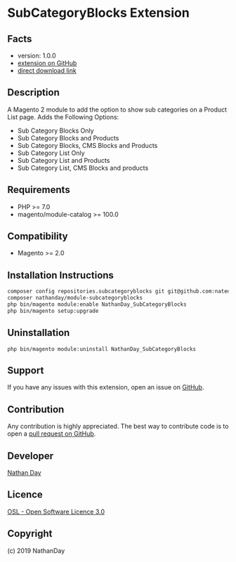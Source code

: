 SubCategoryBlocks Extension
=====================

Facts
-----
- version: 1.0.0
- [extension on GitHub](https://github.com/natedawg92/SubCategoryBlocks)
- [direct download link](https://github.com/natedawg92/SubCategoryBlocks/archive/master.zip)

Description
-----------
A Magento 2 module to add the option to show sub categories on a Product List page.
Adds the Following Options:
- Sub Category Blocks Only
- Sub Category Blocks and Products
- Sub Category Blocks, CMS Blocks and Products
- Sub Category List Only
- Sub Category List and Products
- Sub Category List, CMS Blocks and products

Requirements
------------
- PHP >= 7.0
- magento/module-catalog >= 100.0

Compatibility
-------------
- Magento >= 2.0

Installation Instructions
-------------------------
```BASH
composer config repositories.subcategoryblocks git git@github.com:natedawg92/SubCategoryBlocks.git
composer nathanday/module-subcategoryblocks
php bin/magento module:enable NathanDay_SubCategoryBlocks
php bin/magento setup:upgrade
```

Uninstallation
--------------
`php bin/magento module:uninstall NathanDay_SubCategoryBlocks`

Support
-------
If you have any issues with this extension, open an issue on [GitHub](https://github.com/natedawg92/SubCategoryBlocks/issues).

Contribution
------------
Any contribution is highly appreciated. The best way to contribute code is to open a [pull request on GitHub](https://help.github.com/articles/using-pull-requests).

Developer
---------
[Nathan Day](mailto:nathanday92@gmail.com)

Licence
-------
[OSL - Open Software Licence 3.0](http://opensource.org/licenses/osl-3.0.php)

Copyright
---------
(c) 2019 NathanDay
